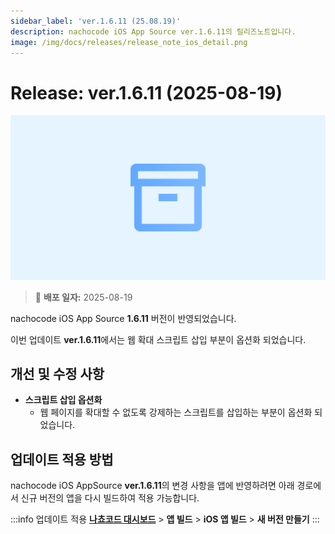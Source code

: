 ```yaml
---
sidebar_label: 'ver.1.6.11 (25.08.19)'
description: nachocode iOS App Source ver.1.6.11의 릴리즈노트입니다.
image: /img/docs/releases/release_note_ios_detail.png
---
```


# Release: ver.1.6.11 (2025-08-19)

![ios_detail](/img/docs/releases/release_note_ios_detail.png)

> 🔔 **배포 일자:** 2025-08-19

nachocode iOS App Source **1.6.11** 버전이 반영되었습니다.

이번 업데이트 **ver.1.6.11**에서는 웹 확대 스크립트 삽입 부분이 옵션화 되었습니다. 

## 개선 및 수정 사항

- **스크립트 삽입 옵션화**
  - 웹 페이지를 확대할 수 없도록 강제하는 스크립트를 삽입하는 부분이 옵션화 되었습니다.

## 업데이트 적용 방법

nachocode iOS AppSource **ver.1.6.11**의 변경 사항을 앱에 반영하려면 아래 경로에서 신규 버전의 앱을 다시 빌드하여 적용 가능합니다.

:::info 업데이트 적용
[**나쵸코드 대시보드**](https://nachocode.io/?utm_source=docs&utm_medium=documentation&utm_campaign=devguide) > **앱 빌드** > **iOS 앱 빌드** > **새 버전 만들기**
:::
